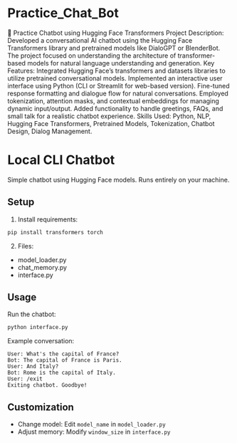 # Practice_Chat_Bot 
🤖 Practice Chatbot using Hugging Face Transformers Project Description:  Developed a conversational AI chatbot using the Hugging Face Transformers library and pretrained models like DialoGPT or BlenderBot. The project focused on understanding the architecture of transformer-based models for natural language understanding and generation.  Key Features:  Integrated Hugging Face’s transformers and datasets libraries to utilize pretrained conversational models.  Implemented an interactive user interface using Python (CLI or Streamlit for web-based version).  Fine-tuned response formatting and dialogue flow for natural conversations.  Employed tokenization, attention masks, and contextual embeddings for managing dynamic input/output.  Added functionality to handle greetings, FAQs, and small talk for a realistic chatbot experience.  Skills Used: Python, NLP, Hugging Face Transformers, Pretrained Models, Tokenization, Chatbot Design, Dialog Management.

# Local CLI Chatbot

Simple chatbot using Hugging Face models. Runs entirely on your machine.

## Setup
1. Install requirements:
```bash
pip install transformers torch
```

2. Files:
- model_loader.py
- chat_memory.py
- interface.py

## Usage
Run the chatbot:
```bash
python interface.py
```

Example conversation:
```
User: What's the capital of France?
Bot: The capital of France is Paris.
User: And Italy?
Bot: Rome is the capital of Italy.
User: /exit
Exiting chatbot. Goodbye!
```

## Customization
- Change model: Edit `model_name` in `model_loader.py`
- Adjust memory: Modify `window_size` in `interface.py`
